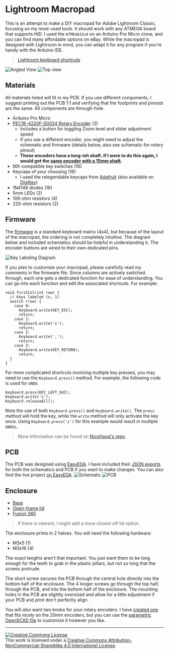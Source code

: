 # Lightroom Macropad

This is an attempt to make a DIY macropad for Adobe Lightroom Classic, focusing on my most-used tools. It should work with any ATMEGA board that supports HID. I used the `ATMEGA32u4` on an Arduino Pro Micro clone, and you can find many affordable options on eBay. While the macropad is designed with Lightroom in mind, you can adapt it for any program if you're handy with the Arduino IDE.

> [Lightroom keyboard shortcuts](https://helpx.adobe.com/lightroom-classic/help/keyboard-shortcuts.html)

![Angled View](assets/angle-view.jpeg)
![Top view](assets/top-view.jpeg)

## Materials
All materials listed will fit in my PCB. If you use different components, I suggest printing out the PCB 1:1 and verifying that the footprints and pinouts are the same. All components are through-hole.
- Arduino Pro Micro
- [PEC16-4220F-S0024 Rotary Encoder](https://www.digikey.com/en/products/detail/bourns-inc/PEC16-4220F-S0024/3534239) (2)
  - Includes a button for toggling Zoom level and slider adjustment speed
  - If you use a different encoder, you might need to adjust the schematic and firmware (details below, also see schematic for rotary pinout)
  - **These encoders have a long-ish shaft. If I were to do this again, I would get the [same encoder with a 15mm shaft](https://www.digikey.com/en/products/detail/bourns-inc/PEC16-4215F-S0024/3534280?s=N4IgTCBcDaIAoFEDCBGAbAWgCxhQVgDEMBlABlLCxAF0BfIA).**
- MX-compatible key switches (16)
- Keycaps of your choosing (16)
  - I used the relegendable keycaps from [Adafruit](https://www.adafruit.com/product/5039) (also available on [DigiKey](https://www.digikey.com/en/products/detail/adafruit-industries-llc/5039/14313478?s=N4IgTCBcDaIEoFMA2CDmCB2ATAhgIxRAF0BfIA))
- 1N4148 diodes (16)
- 5mm LEDs (2)
- 10K-ohm resistors (4)
- 220-ohm resistors (2)

## Firmware
The [firmware](/firmware/firmware.ino) is a standard keyboard matrix (4x4), but because of the layout of the macropad, the ordering is not completely intuitive. The diagram below and included schematics should be helpful in understanding it. The encoder buttons are wired to their own dedicated pins.

![Key Labeling Diagram](assets/key-label.png)

If you plan to customize your macropad, please carefully read my comments in the firmware file. Since columns are actively switched through, each one gets a dedicated function for ease of understanding. You can go into each function and edit the associated shortcuts. For example:
```arduino
void firstCol(int row) {
  // Keys labeled (x, 1)
  switch (row) {
    case 0:
      Keyboard.write(KEY_ESC);
      return;
    case 1:
      Keyboard.write('x');
      return;
    case 2:
      Keyboard.write(',');
      return;
    case 3:
      Keyboard.write(KEY_RETURN);
      return;
  }
}
```
For more complicated shortcuts involving multiple key presses, you may need to use the `Keyboard.press()` method. For example, the following code is used for `UNDO`. 
```arduino
Keyboard.press(KEY_LEFT_GUI);
Keyboard.write('z');
Keyboard.releaseAll();
```
Note the use of both `Keyboard.press()` and `Keyboard.write()`. The `press` method will hold the key, while the `write` method will only activate the key once. Using `Keyboard.press('z')` for this example would result in multiple `UNDOs`.

> More information can be found on [NicoHood's repo](https://github.com/NicoHood/HID).

## PCB
The PCB was designed using [EasyEDA](https://easyeda.com). I have included their [JSON exports](/PCB/EasyEDA/) for both the schematics and PCB if you want to make changes. You can also find the live project [on EasyEDA](https://oshwlab.com/aiannazzone/lightroom).
![Schematic](assets/schematic.png)
![PCB](assets/pcb.png)

## Enclosure
- [Base](STLs/Base.stl)
- [Open-frame lid](STLs/Lid-open.stl)
- [Fusion 360](STLs/Lightroom-Macropad-Case.f3d)
> If there is interest, I might add a more closed-off lid option.

The enclosure prints in 2 halves. You will need the following hardware:
- M3x5 (1)
- M3x16 (4)

The exact lengths aren't that important. You just want them to be long enough for the teeth to grab in the plastic pillars, but not so long that the screws protrude.

The short screw secures the PCB through the central hole directly into the bottom half of the enclosure. The 4 longer screws go through the top half, through the PCB, and into the bottom half of the enclosure. The mounting holes in the PCB are slightly oversized and allow for a little adjustment if your PCB and print don't perfectly align. 

You will also want two knobs for your rotary encoders. I have [created one](/STLs/Rotary_Knob.stl) that fits nicely on the 20mm encoders, but you can use the [parametric OpenSCAD file](/STLs/Rotary_Knob.scad) to customize it however you like.

___
<a rel="license" href="http://creativecommons.org/licenses/by-nc-sa/4.0/"><img alt="Creative Commons License" style="border-width:0" src="https://i.creativecommons.org/l/by-nc-sa/4.0/88x31.png" /></a><br />This work is licensed under a <a rel="license" href="http://creativecommons.org/licenses/by-nc-sa/4.0/">Creative Commons Attribution-NonCommercial-ShareAlike 4.0 International License</a>.
